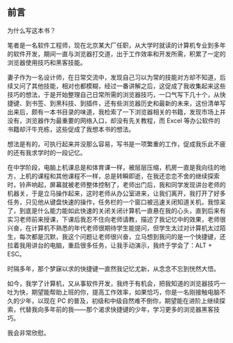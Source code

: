 ## 前言

为什么写这本书？

笔者是一名软件工程师，现在北京某大厂任职，从大学时就读的计算机专业到多年的软件开发，期间一直与浏览器打交道，出于工作效率和开发所需，积累了一定的浏览器使用技巧和黑客技能。

妻子作为一名设计师，在日常交流中，发现自己习以为常的技能对方却不知道，后续又问了其他技能，相对也都模糊，经过一番讲解之后，这促成了我收集起来这些技巧的想法，于是开始整理自己日常所需的浏览器技巧，一口气写下几十个，从快捷键、到书签、到黑科技、到插件，还有些浏览器历史和最新的未来，这份清单写出来后，颇有一本书目录的味道，我检索了一下浏览器相关的书籍，发现市场上并没有，浏览器作为最重要的网络入口，却没有先关教程，而 Excel 等办公软件的书籍却汗牛充栋，这些促成了我想本书的想法。

想法是有的，可执行起来并没那么容易，写书是一项繁重的工作，促成我乐此不疲的还有我求学时的一段记忆。

在中学阶段，电脑上机课总是和体育课一样，被层层压缩，机房一直是我向往的地方，上机的课程和其他课程不一样，总是转瞬即逝，在我还恋恋不舍的继续探索时，铃声响起，屏幕就被老师整体控制了，老师出门后，我和同学发现讲台老师的机器关，于是立马操作起来，这时老师从办公室进来，让我们离开，我打开了好多任务，只见他从键盘快速的操作，任务栏的一个窗口被迅速关闭知道关机，我惊呆了，到底是什么能力能如此快速的关闭关闭计算机一直悬在我的心头，直到后来有实习老师前来授课，下课后我忍不住向老师请教，描述了我记忆中的效果，老师很兴奋，在计算机不熟悉的年代老师很期待学生能提问，但学生太过对计算机太过陌生，每次都是沉默，我这个问题让老师很兴奋，立马想到我问的是一个快捷键，还拉着我用讲台的电脑，重启很多任务，让我手动演示，我终于学会了：ALT + ESC。

时隔多年，那个梦寐以求的快捷键一直然我记忆尤新，从念念不忘到恍然大悟。

如今，我学了计算机，又从事软件开发，我终于有机会，把我知道的浏览器技巧一吐为快，期望能帮助上班的你，提高工作效率，如果恰巧，你是一名刚接触电脑不久的少年，以现在 PC 的普及，初级和中级自然难不倒你，期望能在进阶上继续探索，代替我向多年前的我——那个渴求快捷键的少年，学习更多的浏览器黑客技巧。

我会非常欣慰。

